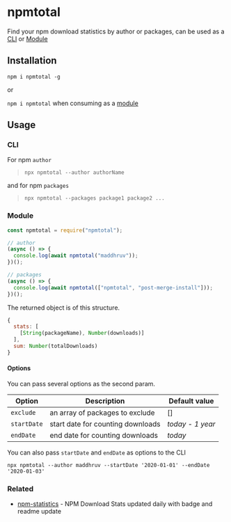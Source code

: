 # npmtotal

Find your npm download statistics by author or packages, can be used as a [CLI](#cli) or [Module](#module)

## Installation

`npm i npmtotal -g`

or

`npm i npmtotal`
when consuming as a [module](#module)

## Usage

### CLI

For npm `author`

> `npx npmtotal --author authorName`

and for npm `packages`

> `npx npmtotal --packages package1 package2 ...`

### Module

```js
const npmtotal = require("npmtotal");

// author
(async () => {
  console.log(await npmtotal("maddhruv"));
})();

// packages
(async () => {
  console.log(await npmtotal(["npmtotal", "post-merge-install"]));
})();
```

The returned object is of this structure.

```js
{
  stats: [
    [String(packageName), Number(downloads)]
  ],
  sum: Number(totalDownloads)
}
```

#### Options

You can pass several options as the second param.

| Option      | Description                       | Default value    |
| ----------- | --------------------------------- | ---------------- |
| `exclude`   | an array of packages to exclude   | []               |
| `startDate` | start date for counting downloads | _today - 1 year_ |
| `endDate`   | end date for counting downloads   | _today_          |

You can also pass `startDate` and `endDate` as options to the CLI

`npx npmtotal --author maddhruv --startDate '2020-01-01' --endDate '2020-01-03'`

### Related

- [npm-statistics](https://github.com/cleartax/npm-statistics) - NPM Download Stats updated daily with badge and readme update
